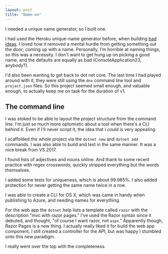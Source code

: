 ```yaml
---
layout: post
title: "Name-on"
---
```


I needed a unique name generator, so I built one.

I had used the Heroku unique-name generator before, when building [bad ideas](https://badideas.herokuapp.com/). I loved how it removed a mental hurdle from getting something out the door; coming up with a name. Personally, I'm horrible at naming things, so this was a necessity. I don't want to get hung up on picking a good name, and the defaults are equally as bad (ConsoleApplication23, anybody?).

I'd also been wanting to get back to dot net core. The last time I had played around with it, they were still using the `dnx` command line tool and `project.json` files. So this project seemed small enough, and valuable enough, to actually keep me on task for the duration of v1.

## The command line
I was stoked to be able to layout the project structure from the command line. I'm just so much more optomistic about a tool when there's a CLI behind it. Even if I'll never script it, the idea that i _could_ is very appealing.

I scaffolded the whole project via the `dotnet new` and `dotnet add` commands. I was also able to build and test in the same manner. It was a nice break from VS 2017.

I found lists of adjectives and nouns online. And thank to some recent practice with regex crosswords, quickly stripped everything but the words themselves.

I added some tests for uniqueness, which is about 99.985%. I also added protection for never getting the same name twice in a row.

I was able to create a CLI for OS X, which was came in handy when publishing to Azure, and needing names for everything.

For the web app the `dotnet` help lists a template called `razor` with the description "mvc with razor pages." I've used the Razor syntax since it debuted, and thought, "of course I want razor, not `aspx`." Apparently though, Razor Pages is a new thing. I actually really liked it for build the web app component. I still created a controller for the API, but was happy I stumbled onto this new paradigm.

I really went over the top with the completeness. 